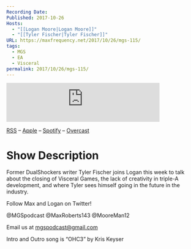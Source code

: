 ```yaml
---
Recording Date: 
Published: 2017-10-26
Hosts:
  - "[[Logan Moore|Logan Moore]]"
  - "[[Tyler Fischer|Tyler Fischer]]"
URL: https://maxfrequency.net/2017/10/26/mgs-115/
tags:
  - MGS
  - EA
  - Visceral
permalink: 2017/10/26/mgs-115/
---
```

<iframe src="https://podcasters.spotify.com/pod/show/millennialgamingspeak/embed/episodes/Episode-115-EA-Closes-Visceral-Games-e1adhtt/a-a6ts46k" height="102px" width="400px" frameborder="0" scrolling="no"></iframe>

[RSS](https://anchor.fm/s/74aa3858/podcast/rss) – [Apple](https://podcasts.apple.com/us/podcast/episode-3-gdc-wrap-up/id1000915981?i=1000542222515) – [Spotify](https://open.spotify.com/episode/7wePXT4Bt22LWifVLx3n8y) – [Overcast](https://overcast.fm/+EtIgeWxEU)

# Show Description

Former DualShockers writer Tyler Fischer joins Logan this week to talk about the closing of Visceral Games, the lack of creativity in triple-A development, and where Tyler sees himself going in the future in the industry.

Follow Max and Logan on Twitter!

@MGSpodcast
@MaxRoberts143
@MooreMan12

Email us at mgspodcast@gmail.com

Intro and Outro song is “OHC3” by Kris Keyser